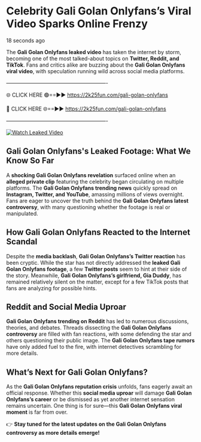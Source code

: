 # Celebrity Gali Golan Onlyfans’s Viral Video Sparks Online Frenzy

18 seconds ago

The **Gali Golan Onlyfans leaked video** has taken the internet by storm, becoming one of the most talked-about topics on **Twitter, Reddit, and TikTok**. Fans and critics alike are buzzing about the **Gali Golan Onlyfans viral video**, with speculation running wild across social media platforms.

———————————————————-

🌐 CLICK HERE 🟢==►► https://2k25fun.com/gali-golan-onlyfans

🔴 CLICK HERE 🌐==►► https://2k25fun.com/gali-golan-onlyfans

———————————————————-

[![Watch Leaked Video](https://miro.medium.com/v2/resize:fit:828/format:webp/1*cilzJN44JGOrTw9NJCrNHA.gif "Watch Leaked Video")](https://2k25fun.com/gali-golan-onlyfans)

## **Gali Golan Onlyfans's Leaked Footage: What We Know So Far**  
A **shocking Gali Golan Onlyfans revelation** surfaced online when an **alleged private clip** featuring the celebrity began circulating on multiple platforms. The **Gali Golan Onlyfans trending news** quickly spread on **Instagram, Twitter, and YouTube**, amassing millions of views overnight. Fans are eager to uncover the truth behind the **Gali Golan Onlyfans latest controversy**, with many questioning whether the footage is real or manipulated.  

## **How Gali Golan Onlyfans Reacted to the Internet Scandal**  
Despite the **media backlash**, **Gali Golan Onlyfans’s Twitter reaction** has been cryptic. While the star has not directly addressed the **leaked Gali Golan Onlyfans footage**, a few **Twitter posts** seem to hint at their side of the story. Meanwhile, **Gali Golan Onlyfans’s girlfriend, Gia Duddy**, has remained relatively silent on the matter, except for a few TikTok posts that fans are analyzing for possible hints.  

## **Reddit and Social Media Uproar**  
**Gali Golan Onlyfans trending on Reddit** has led to numerous discussions, theories, and debates. Threads dissecting the **Gali Golan Onlyfans controversy** are filled with fan reactions, with some defending the star and others questioning their public image. The **Gali Golan Onlyfans tape rumors** have only added fuel to the fire, with internet detectives scrambling for more details.  

## **What’s Next for Gali Golan Onlyfans?**  
As the **Gali Golan Onlyfans reputation crisis** unfolds, fans eagerly await an official response. Whether this **social media uproar** will damage **Gali Golan Onlyfans’s career** or be dismissed as yet another internet sensation remains uncertain. One thing is for sure—this **Gali Golan Onlyfans viral moment** is far from over.  

👉 **Stay tuned for the latest updates on the Gali Golan Onlyfans controversy as more details emerge!**  